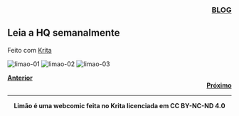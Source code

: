 
        
<div style="text-align: right"><a href="https://limaof.github.io/blog/"><h3><b>BLOG</b></h3></a></div>



## Leia a HQ semanalmente
Feito com [Krita](https://www.krita.org)

![limao-01](https://user-images.githubusercontent.com/88214445/127747664-2624cdd1-5afd-48de-b135-af7addc53f4c.jpg)
![limao-02](https://user-images.githubusercontent.com/88214445/127747666-d7d0abce-ecee-432a-82a4-53244037a3a2.jpg)
![limao-03](https://user-images.githubusercontent.com/88214445/127747668-34830e93-6184-42f6-8427-da43b61c2c6c.jpg)

<div style="text-align: left"><a href="https://limaof.github.io"><b>Anterior</b></a></div> <div style="text-align: right"><a href="https://limaof.github.io"><b>Próximo</b></a></div>

<hr size="12" width="100%" align="center" color="black">
<p Align="center"> <b>Limão é uma webcomic feita no Krita licenciada em CC BY-NC-ND 4.0</b></p>  



